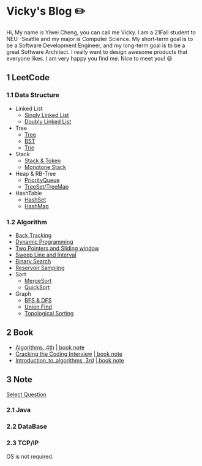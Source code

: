 # Vicky's Blog :pencil2:

Hi, My name is Yiwei Cheng, you can call me Vicky. I am a 21Fall student to NEU -Seattle and my major is Computer Science. My short-term goal is to be a Software Development Engineer, and my long-term goal is to be a great Software Architect. I really want to design awesome products that everyone likes. I am very happy you find me. Nice to meet you! :smiley:


## 1 LeetCode 

### 1.1 Data Structure
- Linked List
  - [Singly Linked List](https://github.com/sbchengyiwei/Vicky_Blog/blob/main/singly%20linked%20list/singly%20linked%20list.md)
  - [Doubly Linked List](https://github.com/sbchengyiwei/Vicky_Blog/blob/main/Doubly%20Linked%20List/Doubly%20Linked%20List.md)
- Tree
  - [Tree](https://github.com/sbchengyiwei/Vicky_Blog/blob/main/Tree/Tree.md)
  - [BST](https://github.com/sbchengyiwei/Vicky_Blog/blob/main/BST/Binary%20Search%20Tree.md)
  - [Trie](https://github.com/sbchengyiwei/Vicky_Blog/blob/main/Trie/trie.md)
- Stack
  - [Stack & Token](https://github.com/sbchengyiwei/Vicky_Blog/blob/main/Stack/stack.md)
  - [Monotone Stack](https://github.com/sbchengyiwei/Vicky_Blog/blob/main/Monotone%20Stack/Monotone%20Stack.md)
- Heap & RB-Tree
  - [PriorityQueue]()
  - [TreeSet/TreeMap]()
- HashTable
  - [HashSet]()
  - [HashMap]()

### 1.2 Algorithm
- [Back Tracking](https://github.com/sbchengyiwei/Vicky_Blog/blob/main/Back%20Tracking/Back%20Tracking.md)
- [Dynamic Programming](https://github.com/sbchengyiwei/Vicky_Blog/blob/main/dp/Dynamic%20Programming.md)
- [Two Pointers and Sliding window](https://github.com/sbchengyiwei/Vicky_Blog/blob/main/Pointers%20and%20Sliding%20Window/Two%20Pointers%20and%20Sliding%20Window.md)
- [Sweep Line and Interval](https://github.com/sbchengyiwei/Vicky_Blog/blob/main/Interval%20and%20Sweep%20Line/Interval%20and%20Sweep%20Line.md)
- [Binary Search](https://github.com/sbchengyiwei/Vicky_Blog/blob/main/Binary%20Search/Binary%20Search.md)
- [Reservoir Sampling](https://github.com/sbchengyiwei/Vicky_Blog/blob/main/Reservoir%20Sampling/Reservoir%20Sampling.md)
- Sort
  - [MergeSort](https://github.com/sbchengyiwei/Vicky_Blog/blob/main/Sort/Merge%20Sort.md)
  - [QuickSort](https://github.com/sbchengyiwei/Vicky_Blog/blob/main/Sort/Quick%20Sort.md)
- Graph
  - [BFS & DFS](https://github.com/sbchengyiwei/Vicky_Blog/blob/main/Graph%20Theory/DFS%20%26%20BFS.md)
  - [Union Find](https://github.com/sbchengyiwei/Vicky_Blog/blob/main/Graph%20Theory/Union%20find.md)
  - [Topological Sorting](https://github.com/sbchengyiwei/Vicky_Blog/blob/main/Graph%20Theory/Topological%20Sorting.md)

## 2 Book
- [Algorithms, 4th](https://github.com/sbchengyiwei/Vicky_Blog/blob/main/book%20notes/Algorithms%2C%204th%20Edition(%E7%AE%97%E6%B3%95%EF%BC%8C%E7%AC%AC%E5%9B%9B%E7%89%88%EF%BC%8C%E8%8B%B1%E6%96%87%E7%89%88).pdf)   [ | book note](https://github.com/sbchengyiwei/Vicky_Blog/blob/main/book%20notes/algorithms.md)
- [Cracking the Coding Interview](https://github.com/sbchengyiwei/Vicky_Blog/blob/main/book%20notes/Cracking%20the%20Coding%20Interview%20189%20Programming%20Questions%20and%20Solutions.pdf)   [ |  book note]()
- [Introduction_to_algorithms, 3rd](https://github.com/sbchengyiwei/Vicky_Blog/blob/main/book%20notes/Introduction_to_algorithms-3rd%20Edition.pdf)  [ |  book note]()

## 3 Note 

[Select Question](https://osjobs.net/topk/%E8%85%BE%E8%AE%AF/)

### 2.1 Java
### 2.2 DataBase
### 2.3 TCP/IP

OS is not required.
